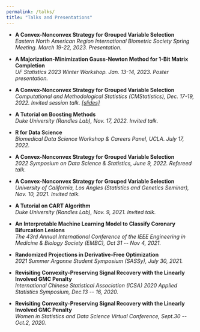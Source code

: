 ```yaml
---
permalink: /talks/
title: "Talks and Presentations"
---
```


- **A Convex-Nonconvex Strategy for Grouped Variable Selection**\
*Eastern North American Region International Biometric Society Spring Meeting. March 19-22, 2023. Presentation.*

- **A Majorization-Minimization Gauss-Newton Method for 1-Bit Matrix Completion**\
*UF Statistics 2023 Winter Workshop. Jan. 13-14, 2023. Poster presentation.*

- **A Convex-Nonconvex Strategy for Grouped Variable Selection**\
*Computational and Methodological Statistics (CMStatistics), Dec. 17-19, 2022. Invited session talk. [[slides]](/files/Group_GMC_CMStatistics.pdf)*

 - **A Tutorial on Boosting Methods**\
  *Duke University (Randles Lab), Nov. 17, 2022. Invited talk.*
  
- **R for Data Science**\
*Biomedical Data Science Workshop & Careers Panel, UCLA. July 17, 2022.*

- **A Convex-Nonconvex Strategy for Grouped Variable Selection**\
*2022 Symposium on Data Science & Statistics, June 9, 2022. Refereed talk.*

- **A Convex-Nonconvex Strategy for Grouped Variable Selection**\
*University of California, Los Angles (Statistics and Genetics Seminar), Nov. 10, 2021. Invited talk.*

 - **A Tutorial on CART Algorithm**\
  *Duke University (Randles Lab), Nov. 9, 2021. Invited talk.*
 
- **An Interpretable Machine Learning Model to Classify Coronary Bifurcation Lesions**\
*The 43rd Annual International Conference of the IEEE Engineering in Medicine & Biology Society (EMBC),  Oct 31 -- Nov 4, 2021.*

- **Randomized Projections in Derivative-Free Optimization** \
*2021 Summer Argonne Student Symposium (SASSy), July 30, 2021.*

- **Revisiting Convexity-Preserving  Signal Recovery  with  the Linearly Involved GMC Penalty**\
*International Chinese Statistical Association (ICSA) 2020 Applied Statistics Symposium, Dec.13 -- 16, 2020.*

- **Revisiting Convexity-Preserving  Signal  Recovery  with  the Linearly Involved GMC Penalty** \
*Women in Statistics and Data Science Virtual Conference, Sept.30 -- Oct.2, 2020.*